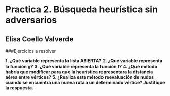 # Practica 2. Búsqueda heurística sin adversarios
## Elisa Coello Valverde


###Ejercicios a resolver

**1. ¿Qué variable representa la lista ABIERTA?**
**2. ¿Qué variable representa la función g?**
**3. ¿Qué variable representa la función f?**
**4. ¿Qué método habría que modificar para que la heurística representara**
**la distancia aérea entre vértices?**
**5. ¿Realiza este método reevaluación de nudos cuando se encuentra una**
**nueva ruta a un determinado vértice? Justifique la respuesta.**
